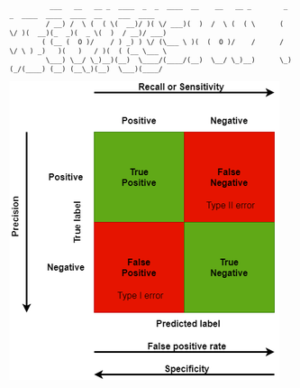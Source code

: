               ___   __   __ _  ____  _  _  ____  __    __   __ _        _  _  ____  ____  ____  __    ___  ____
             / __) /  \ (  ( \(  __)/ )( \/ ___)(  )  /  \ (  ( \      ( \/ )(  __)(_  _)(  _ \(  )  / __)/ ___)
            ( (__ (  O )/    / ) _) ) \/ (\___ \ )(  (  O )/    /      / \/ \ ) _)   )(   )   / )(  ( (__ \___ \
             \___) \__/ \_)__)(__)  \____/(____/(__)  \__/ \_)__)      \_)(_/(____) (__) (__\_)(__)  \___)(____/

!["Confusion metrics"](./image/confusion%20metrics.png)

